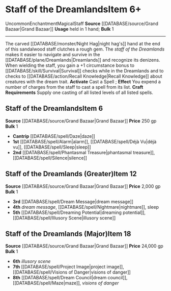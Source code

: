 ﻿---
bulk: '1'
id: '1440'
item_category: Staves
level: '6'
name: Staff of the Dreamlands
price: 250 gp
rarity: Uncommon
school: Enchantment
source: '[[DATABASE/source/Grand Bazaar|Grand Bazaar]]'
subcategory: stave
trait:
- '[[DATABASE/trait/Enchantment|Enchantment]]'
- '[[DATABASE/trait/Magical|Magical]]'
- '[[DATABASE/trait/Staff|Staff]]'
- '[[DATABASE/trait/Uncommon|Uncommon]]'
type: Item
usage: held in 1 hand

---
# Staff of the Dreamlands<span class="item-type">Item 6+</span>

<span class="trait-uncommon item-trait">Uncommon</span><span class="item-trait">Enchantment</span><span class="item-trait">Magical</span><span class="item-trait">Staff</span>
**Source** [[DATABASE/source/Grand Bazaar|Grand Bazaar]]
**Usage** held in 1 hand; **Bulk** 1

---
The carved [[DATABASE/monster/Night Hag|night hag's]] hand at the end of this sandalwood staff clutches a rough gem. The _staff of the Dreamlands_ makes it easier to navigate and survive in the [[DATABASE/plane/Dreamlands|Dreamlands]] and recognize its denizens. When wielding the staff, you gain a +1 circumstance bonus to [[DATABASE/skill/Survival|Survival]] checks while in the Dreamlands and to checks to [[DATABASE/action/Recall Knowledge|Recall Knowledge]] about creatures with the dream trait.
**Activate** Cast a Spell ; **Effect** You expend a number of charges from the staff to cast a spell from its list.
**Craft Requirements** Supply one casting of all listed levels of all listed spells.

## Staff of the Dreamlands<span class="item-type">Item 6</span>

**Source** [[DATABASE/source/Grand Bazaar|Grand Bazaar]]
**Price** 250 gp
**Bulk** 1

* **Cantrip** [[DATABASE/spell/Daze|daze]]
* **1st** [[DATABASE/spell/Alarm|alarm]], [[DATABASE/spell/Déjà Vu|déjà vu]], [[DATABASE/spell/Sleep|sleep]]
* **2nd** [[DATABASE/spell/Phantasmal Treasure|phantasmal treasure]], [[DATABASE/spell/Silence|silence]]

## Staff of the Dreamlands (Greater)<span class="item-type">Item 12</span>

**Source** [[DATABASE/source/Grand Bazaar|Grand Bazaar]]
**Price** 2,000 gp
**Bulk** 1

* **3rd** [[DATABASE/spell/Dream Message|dream message]]
* **4th** _dream message_, [[DATABASE/spell/Nightmare|nightmare]], sleep
* **5th** [[DATABASE/spell/Dreaming Potential|dreaming potential]], [[DATABASE/spell/Illusory Scene|illusory scene]]

## Staff of the Dreamlands (Major)<span class="item-type">Item 18</span>

**Source** [[DATABASE/source/Grand Bazaar|Grand Bazaar]]
**Price** 24,000 gp
**Bulk** 1

* **6th** _illusory scene_
* **7th** [[DATABASE/spell/Project Image|project image]], [[DATABASE/spell/Visions of Danger|visions of danger]]
* **8th** [[DATABASE/spell/Dream Council|dream council]], [[DATABASE/spell/Maze|maze]], _visions of danger_